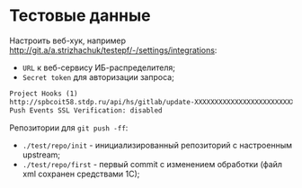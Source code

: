 # Тестовые данные

Настроить веб-хук, например http://git.a/a.strizhachuk/testepf/-/settings/integrations:

* `URL` к веб-сервису ИБ-распределителя;
* `Secret token` для авторизации запроса;

```txt
Project Hooks (1)
http://spbcoit58.stdp.ru/api/hs/gitlab/update-XXXXXXXXXXXXXXXXXXXXXXXXX
Push Events SSL Verification: disabled
```

Репозитории для `git push -ff`:

* `./test/repo/init` - инициализированный репозиторий с настроенным upstream;
* `./test/repo/first` - первый commit с изменением обработки (файл xml сохранен средствами 1С);
